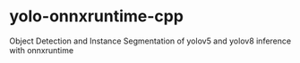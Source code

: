 # yolo-onnxruntime-cpp
Object Detection and  Instance Segmentation of yolov5 and yolov8 inference with onnxruntime
